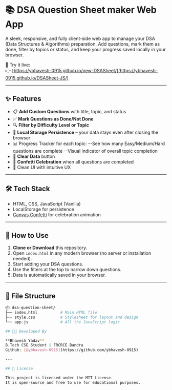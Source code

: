 # 📚 DSA Question Sheet maker Web App

A sleek, responsive, and fully client-side web app to manage your DSA (Data Structures & Algorithms) preparation. Add questions, mark them as done, filter by topics or status, and keep your progress saved locally in your browser.

🎯 Try it live:  
👉 [https://ybhavesh-0915.github.io/new-DSASheet/](https://ybhavesh-0915.github.io/DSASheet-JS/)

---

## ✨ Features

- 📋 **Add Custom Questions** with title, topic, and status
- ✅ **Mark Questions as Done/Not Done**
- 🔍 **Filter by Difficulty Level or Topic**
- 💾 **Local Storage Persistence** – your data stays even after closing the browser
- 📊 Progress Tracker for each topic:
--See how many Easy/Medium/Hard questions are complete
--Visual indicator of overall topic completion
- 🧹 **Clear Data** button
- 🎉 **Confetti Celebration** when all questions are completed
- 🧠 Clean UI with intuitive UX

---

## 🛠️ Tech Stack

- HTML, CSS, JavaScript (Vanilla)
- LocalStorage for persistence
- [Canvas Confetti](https://www.npmjs.com/package/canvas-confetti) for celebration animation

---

## 🚀 How to Use

1. **Clone or Download** this repository.
2. Open `index.html` in any modern browser (no server or installation needed).
3. Start adding your DSA questions.
4. Use the filters at the top to narrow down questions.
5. Data is automatically saved in your browser.

---

## 📁 File Structure

```bash
📦 dsa-question-sheet/
├── index.html          # Main HTML file
├── style.css           # Stylesheet for layout and design
└── app.js              # All the JavaScript logic

## 👨‍💻 Developed By

**Bhavesh Yadav**
B.Tech CSE Student | FRCRCE Bandra
GitHub: [@ybhavesh-0915](https://github.com/ybhavesh-0915)

---

## 📜 License

This project is licensed under the MIT License.
It is open-source and free to use for educational purposes.
